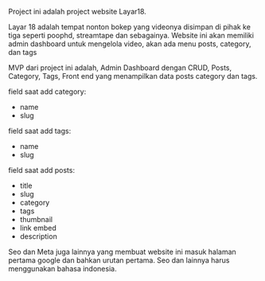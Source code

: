 Project ini adalah project website Layar18.

Layar 18 adalah tempat nonton bokep yang videonya disimpan di pihak ke tiga seperti poophd, streamtape dan sebagainya.
Website ini akan memiliki admin dashboard untuk mengelola video, akan ada menu posts, category, dan tags

MVP dari project ini adalah, Admin Dashboard dengan CRUD, Posts, Category, Tags, Front end yang menampilkan data posts category dan tags.

field saat add category:
- name
- slug

field saat add tags:
- name
- slug

field saat add posts:
- title
- slug
- category
- tags
- thumbnail
- link embed
- description

Seo dan Meta juga lainnya yang membuat website ini masuk halaman pertama google dan bahkan urutan pertama.
Seo dan lainnya harus menggunakan bahasa indonesia.


